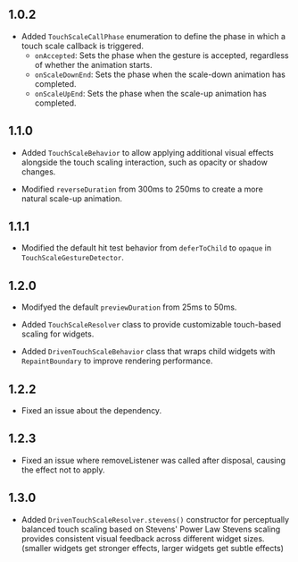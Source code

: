 ## 1.0.2
- Added `TouchScaleCallPhase` enumeration to define the phase in which a touch scale callback is triggered.
  - `onAccepted`: Sets the phase when the gesture is accepted, regardless of whether the animation starts.
  - `onScaleDownEnd`: Sets the phase when the scale-down animation has completed.
  - `onScaleUpEnd`: Sets the phase when the scale-up animation has completed.

## 1.1.0
- Added `TouchScaleBehavior` to allow applying additional visual effects alongside the touch scaling interaction, such as opacity or shadow changes.

- Modified `reverseDuration` from 300ms to 250ms to create a more natural scale-up animation.

## 1.1.1
- Modified the default hit test behavior from `deferToChild` to `opaque` in `TouchScaleGestureDetector`.

## 1.2.0
- Modifyed the default `previewDuration` from 25ms to 50ms.

- Added `TouchScaleResolver` class to provide customizable touch-based scaling for widgets.

- Added `DrivenTouchScaleBehavior` class that wraps child widgets with `RepaintBoundary` to improve rendering performance.

## 1.2.2
- Fixed an issue about the dependency.

## 1.2.3
- Fixed an issue where removeListener was called after disposal, causing the effect not to apply.

## 1.3.0
- Added `DrivenTouchScaleResolver.stevens()` constructor for perceptually balanced touch scaling based on Stevens' Power Law Stevens scaling provides consistent visual feedback across different widget sizes. (smaller widgets get stronger effects, larger widgets get subtle effects)
